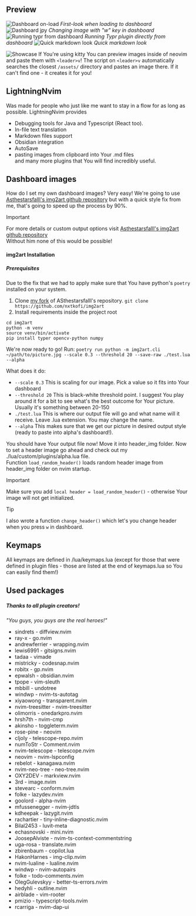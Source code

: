 ## Preview

![Dashboard on-load](./assets/README-img/2025-01-26-at-01-15-23.avif)
*First-look when loading to dashboard*
![Dashboard jpy](./assets/README-img/2025-01-26-at-01-17-13.avif)
*Changing image with "w" key in dashboard*
![Running typr from dashboard](./assets/README-img/2025-01-26-at-01-17-43.avif)
*Running Typr plugin directly from dashboard*
![Quick markdown look](./assets/README-img/2025-01-26-at-01-21-21.avif)
*Quick markdown look*

![Showcase](https://media0.giphy.com/media/v1.Y2lkPTc5MGI3NjExeHRkbGxuMnY2Mnh5eXF2aHVhNWRtd2QxZDF1MTVydm5idWZkcnBpcyZlcD12MV9pbnRlcm5hbF9naWZfYnlfaWQmY3Q9Zw/0fq1PBCdISAc2DckVg/giphy.gif)
If You're using kitty You can preview images inside of neovim and paste them with `<leader>v`!
The script on `<leader>v` automatically searches the closest `/assets/` directory and pastes an image there. If it can't find one - it creates it for you!
## LightningNvim
Was made for people who just like
me want to stay in a flow for as long as possible.
LightningNvim provides
- Debugging tools for Java and Typescript (React too).
- In-file text translation 
- Markdown files support 
- Obsidian integration
- AutoSave
- pasting images from clipboard into Your .md files<br/>
and many more plugins that You will find incredibly useful.

## Dashboard images
How do I set my own dashboard images? Very easy! We're going
to use [Asthestarsfalll's img2art github repository](https://github.com/Asthestarsfalll/img2art) but
with a quick style fix from me, that's going to speed up the
process by 90%.

>[!important]
> For more details or custom output options visit [Asthestarsfalll's img2art github repository](https://github.com/Asthestarsfalll/img2art) <br/>
> Without him none of this would be possible! 

#### img2art Installation

##### Prerequisites
Due to the fix that we had to apply make sure that You have python's `poetry` installed on your system.
1. Clone [my fork](https://github.com/nxtkofi/img2art) of ASthestarsfalll's repository.
`git clone https://github.com/nxtkofi/img2art`
2. Install requirements inside the project root
```
cd img2art
python -m venv
source venv/bin/activate 
pip install typer opencv-python numpy
```

We're now ready to go!
Run:
`poetry run python -m img2art.cli ~/path/to/picture.jpg --scale 0.3 --threshold 20 --save-raw ./test.lua --alpha`

What does it do:
- `--scale 0.3` This is scaling for our image. Pick a value so it fits into Your dashboard
- `--threshold 20` This is black-white threshold point. I suggest You play around it for a bit to see what's the best outcome for Your picture. Usually it's something between 20-150
- `./test.lua` This is where our output file will go and what name will it receive. Leave .lua extension. You may change the name.
- `--alpha` This makes sure that we get our picture in desired output style (ready to paste into alpha's dashboard!).

You should have Your output file now!
Move it into header_img folder.
Now to set a header image go ahead and check out my ./lua/custom/plugins/alpha.lua file.<br/>
Function `load_random_header()` loads random header image from header_img folder on nvim startup.

>[!important]
> Make sure you add `local header = load_random_header()` - otherwise Your image will not get initialized.


>[!tip]
> I also wrote a function `change_header()` which let's you change header when you press `w` in dashboard.


## Keymaps
All keymaps are defined in /lua/keymaps.lua (except for
those that were defined in plugin files - those are listed
at the end of keymaps.lua so You can easily find them!)

## Used packages
##### Thanks to all plugin creators! 

<i>"You guys, you guys are the real heroes!"</i>

- sindrets - diffview.nvim
- ray-x - go.nvim
- andrewferrier - wrapping.nvim
- lewis6991 - gitsigns.nvim
- tadaa - vimade
- mistricky - codesnap.nvim
- robitx - gp.nvim
- epwalsh - obsidian.nvim
- tpope - vim-sleuth
- mbbill - undotree
- windwp - nvim-ts-autotag
- xiyaowong - transparent.nvim
- nvim-treesitter - nvim-treesitter
- olimorris - onedarkpro.nvim
- hrsh7th - nvim-cmp
- akinsho - toggleterm.nvim
- rose-pine - neovim
- cljoly - telescope-repo.nvim
- numToStr - Comment.nvim
- nvim-telescope - telescope.nvim
- neovim - nvim-lspconfig
- rebelot - kanagawa.nvim
- nvim-neo-tree - neo-tree.nvim
- OXY2DEV - markview.nvim
- 3rd - image.nvim
- stevearc - conform.nvim
- folke - lazydev.nvim
- goolord - alpha-nvim
- mfussenegger - nvim-jdtls
- kdheepak - lazygit.nvim
- rachartier - tiny-inline-diagnostic.nvim
- Bilal2453 - luvit-meta
- echasnovski - mini.nvim
- JoosepAlviste - nvim-ts-context-commentstring
- uga-rosa - translate.nvim
- zbirenbaum - copilot.lua
- HakonHarnes - img-clip.nvim
- nvim-lualine - lualine.nvim
- windwp - nvim-autopairs
- folke - todo-comments.nvim 
- OlegGulevskyy - better-ts-errors.nvim
- hedyhli - outline.nvim
- airblade - vim-rooter
- pmizio - typescript-tools.nvim
- rcarriga - nvim-dap-ui
